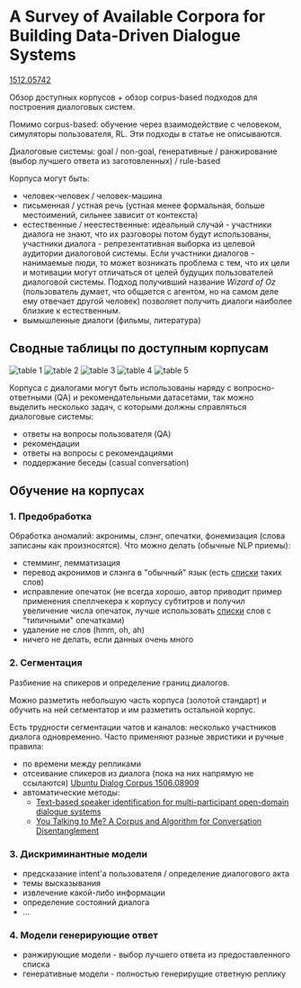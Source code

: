# A Survey of Available Corpora for Building Data-Driven Dialogue Systems
[1512.05742](https://arxiv.org/abs/1512.05742) 

Обзор доступных корпусов + обзор corpus-based подходов для построения  диалоговых систем.

Помимо corpus-based: обучение через взаимодействие с человеком, симуляторы пользователя, RL. Эти подходы в статье не описываются.

Диалоговые системы: goal / non-goal, генеративные / ранжирование (выбор лучшего ответа из заготовленных) / rule-based

Корпуса могут быть: 
- человек-человек / человек-машина
- письменная / устная речь (устная менее формальная, больше местоимений, сильнее зависит от контекста)
- естественные / неестественные: идеальный случай - участники диалога не знают, что их разговоры потом будут использованы, участники диалога - репрезентативная выборка из целевой аудитории диалоговой системы.
Если участники диалогов - нанимаемые люди, то может возникать проблема с тем, что их цели и мотивации могут отличаться от целей будущих пользователей диалоговой системы.
Подход получивший название *Wizard of Oz* (пользователь думает, что общается с агентом, но на самом деле ему отвечает другой человек) позволяет получить диалоги наиболее близкие к естественным.
- вымышленные диалоги (фильмы, литература)

## Сводные таблицы по доступным корпусам
![table 1](corporas-for-ds-survey-table-1.png)
![table 2](corporas-for-ds-survey-table-2.png)
![table 3](corporas-for-ds-survey-table-3.png)
![table 4](corporas-for-ds-survey-table-4.png)
![table 5](corporas-for-ds-survey-table-5.png)

Корпуса с диалогами могут быть использованы наряду с вопросно-ответными (QA) и рекомендательными датасетами, так можно выделить несколько задач, с которыми должны справляться диалоговые системы:
- ответы на вопросы пользователя (QA)
- рекомендации
- ответы на вопросы с рекомендациями
- поддержание беседы (casual conversation)

## Обучение на корпусах

### 1. Предобработка
Обработка аномалий: акронимы, слэнг, опечатки, фонемизация (слова записаны как произносятся).
Что можно делать (обычные NLP приемы):
- стемминг, лемматизация
- перевод акронимов и слэнга в "обычный" язык (есть [cписки](http://www.ircbeginner.com/ircinfo/abbreviations.html) таких слов)
- исправление опечаток (не всегда хорошо, автор приводит пример применения спеллчекера к корпусу субтитров и получил увеличение числа опечаток, лучше использовать [списки](https://en.wikipedia.org/wiki/Commonly_misspelled_English_words) слов с "типичными" опечатками)
- удаление не слов (hmm, oh, ah)
- ничего не делать, если данных очень много

### 2. Сегментация

Разбиение на спикеров и определение границ диалогов.

Можно разметить небольшую часть корпуса (золотой стандарт) и обучить на ней сегментатор и им разметить остальной корпус.

Есть трудности сегментации чатов и каналов: несколько участников диалога одновременно.
Часто применяют разные эвристики и ручные правила:
- по времени между репликами
- отсеивание спикеров из диалога (пока на них напрямую не ссылаются) [Ubuntu Dialog Corpus 1506.08909](https://arxiv.org/abs/1506.08909)
- автоматические методы:
  - [Text-based speaker identification for multi-participant open-domain dialogue systems](http://blueanalysis.com/iulianserban/Files/SpeakerClassification.pdf)
  - [You Talking to Me? A Corpus and Algorithm for Conversation Disentanglement](http://www.aclweb.org/website/old_anthology/P/P08/P08-1.pdf)
  
### 3. Дискриминантные модели
- предсказание intent'a пользователя / определение диалогового акта
- темы высказывания
- извлечение какой-либо информации
- определение состояний диалога
- ...

### 4. Модели генерирующие ответ
- ранжирующие модели - выбор лучшего ответа из предоставленного списка
- генеративные модели - полностью генерирущие ответную реплику
